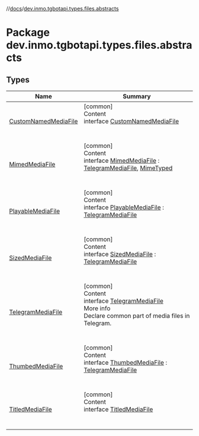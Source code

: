 //[docs](../../index.md)/[dev.inmo.tgbotapi.types.files.abstracts](index.md)



# Package dev.inmo.tgbotapi.types.files.abstracts  


## Types  
  
|  Name |  Summary | 
|---|---|
| <a name="dev.inmo.tgbotapi.types.files.abstracts/CustomNamedMediaFile///PointingToDeclaration/"></a>[CustomNamedMediaFile](-custom-named-media-file/index.md)| <a name="dev.inmo.tgbotapi.types.files.abstracts/CustomNamedMediaFile///PointingToDeclaration/"></a>[common]  <br>Content  <br>interface [CustomNamedMediaFile](-custom-named-media-file/index.md)  <br><br><br>|
| <a name="dev.inmo.tgbotapi.types.files.abstracts/MimedMediaFile///PointingToDeclaration/"></a>[MimedMediaFile](-mimed-media-file/index.md)| <a name="dev.inmo.tgbotapi.types.files.abstracts/MimedMediaFile///PointingToDeclaration/"></a>[common]  <br>Content  <br>interface [MimedMediaFile](-mimed-media-file/index.md) : [TelegramMediaFile](-telegram-media-file/index.md), [MimeTyped](../dev.inmo.tgbotapi.CommonAbstracts/-mime-typed/index.md)  <br><br><br>|
| <a name="dev.inmo.tgbotapi.types.files.abstracts/PlayableMediaFile///PointingToDeclaration/"></a>[PlayableMediaFile](-playable-media-file/index.md)| <a name="dev.inmo.tgbotapi.types.files.abstracts/PlayableMediaFile///PointingToDeclaration/"></a>[common]  <br>Content  <br>interface [PlayableMediaFile](-playable-media-file/index.md) : [TelegramMediaFile](-telegram-media-file/index.md)  <br><br><br>|
| <a name="dev.inmo.tgbotapi.types.files.abstracts/SizedMediaFile///PointingToDeclaration/"></a>[SizedMediaFile](-sized-media-file/index.md)| <a name="dev.inmo.tgbotapi.types.files.abstracts/SizedMediaFile///PointingToDeclaration/"></a>[common]  <br>Content  <br>interface [SizedMediaFile](-sized-media-file/index.md) : [TelegramMediaFile](-telegram-media-file/index.md)  <br><br><br>|
| <a name="dev.inmo.tgbotapi.types.files.abstracts/TelegramMediaFile///PointingToDeclaration/"></a>[TelegramMediaFile](-telegram-media-file/index.md)| <a name="dev.inmo.tgbotapi.types.files.abstracts/TelegramMediaFile///PointingToDeclaration/"></a>[common]  <br>Content  <br>interface [TelegramMediaFile](-telegram-media-file/index.md)  <br>More info  <br>Declare common part of media files in Telegram.  <br><br><br>|
| <a name="dev.inmo.tgbotapi.types.files.abstracts/ThumbedMediaFile///PointingToDeclaration/"></a>[ThumbedMediaFile](-thumbed-media-file/index.md)| <a name="dev.inmo.tgbotapi.types.files.abstracts/ThumbedMediaFile///PointingToDeclaration/"></a>[common]  <br>Content  <br>interface [ThumbedMediaFile](-thumbed-media-file/index.md) : [TelegramMediaFile](-telegram-media-file/index.md)  <br><br><br>|
| <a name="dev.inmo.tgbotapi.types.files.abstracts/TitledMediaFile///PointingToDeclaration/"></a>[TitledMediaFile](-titled-media-file/index.md)| <a name="dev.inmo.tgbotapi.types.files.abstracts/TitledMediaFile///PointingToDeclaration/"></a>[common]  <br>Content  <br>interface [TitledMediaFile](-titled-media-file/index.md)  <br><br><br>|


